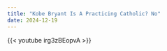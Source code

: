 ```yaml
---
title: "Kobe Bryant Is A Practicing Catholic? No"
date: 2024-12-19
---
```


{{< youtube irg3zBEopvA >}}
